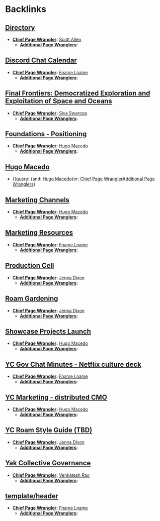
# Backlinks
## [Directory](<Directory.md>)
- **[Chief Page Wrangler](<Chief Page Wrangler.md>):** [Scott Allen](<Scott Allen.md>)
    - **[Additional Page Wranglers](<Additional Page Wranglers.md>):**

## [Discord Chat Calendar](<Discord Chat Calendar.md>)
- **[Chief Page Wrangler](<Chief Page Wrangler.md>):** [Fname Lname](<Fname Lname.md>)
    - **[Additional Page Wranglers](<Additional Page Wranglers.md>):**

## [Final Frontiers: Democratized Exploration and Exploitation of Space and Oceans](<Final Frontiers: Democratized Exploration and Exploitation of Space and Oceans.md>)
- **[Chief Page Wrangler](<Chief Page Wrangler.md>):** [Siva Swaroop](<Siva Swaroop.md>)
    - **[Additional Page Wranglers](<Additional Page Wranglers.md>):**

## [Foundations - Positioning](<Foundations - Positioning.md>)
- **[Chief Page Wrangler](<Chief Page Wrangler.md>):** [Hugo Macedo](<Hugo Macedo.md>)
    - **[Additional Page Wranglers](<Additional Page Wranglers.md>):**

## [Hugo Macedo](<Hugo Macedo.md>)
- {{[query](<query.md>): {and: [Hugo Macedo](<Hugo Macedo.md>){or: [Chief Page Wrangler](<Chief Page Wrangler.md>)[Additional Page Wranglers](<Additional Page Wranglers.md>)}

## [Marketing Channels](<Marketing Channels.md>)
- **[Chief Page Wrangler](<Chief Page Wrangler.md>):** [Hugo Macedo](<Hugo Macedo.md>) 
    - **[Additional Page Wranglers](<Additional Page Wranglers.md>):**

## [Marketing Resources](<Marketing Resources.md>)
- **[Chief Page Wrangler](<Chief Page Wrangler.md>):** [Fname Lname](<Fname Lname.md>)
    - **[Additional Page Wranglers](<Additional Page Wranglers.md>):**

## [Production Cell](<Production Cell.md>)
- **[Chief Page Wrangler](<Chief Page Wrangler.md>):** [Jenna Dixon](<Jenna Dixon.md>)
    - **[Additional Page Wranglers](<Additional Page Wranglers.md>):**

## [Roam Gardening](<Roam Gardening.md>)
- **[Chief Page Wrangler](<Chief Page Wrangler.md>):** [Jenna Dixon](<Jenna Dixon.md>)
    - **[Additional Page Wranglers](<Additional Page Wranglers.md>):**

## [Showcase Projects Launch](<Showcase Projects Launch.md>)
- **[Chief Page Wrangler](<Chief Page Wrangler.md>):** [Hugo Macedo](<Hugo Macedo.md>) 
    - **[Additional Page Wranglers](<Additional Page Wranglers.md>):**

## [YC Gov Chat Minutes - Netflix culture deck](<YC Gov Chat Minutes - Netflix culture deck.md>)
- **[Chief Page Wrangler](<Chief Page Wrangler.md>):** [Fname Lname](<Fname Lname.md>)
    - **[Additional Page Wranglers](<Additional Page Wranglers.md>):**

## [YC Marketing - distributed CMO](<YC Marketing - distributed CMO.md>)
- **[Chief Page Wrangler](<Chief Page Wrangler.md>):** [Hugo Macedo](<Hugo Macedo.md>)
    - **[Additional Page Wranglers](<Additional Page Wranglers.md>):**

## [YC Roam Style Guide (TBD)](<YC Roam Style Guide (TBD).md>)
- **[Chief Page Wrangler](<Chief Page Wrangler.md>):** [Jenna Dixon](<Jenna Dixon.md>)
    - **[Additional Page Wranglers](<Additional Page Wranglers.md>):**

## [Yak Collective Governance](<Yak Collective Governance.md>)
- **[Chief Page Wrangler](<Chief Page Wrangler.md>):** [Venkatesh Rao](<Venkatesh Rao.md>)
    - **[Additional Page Wranglers](<Additional Page Wranglers.md>):**

## [template/header](<template/header.md>)
- **[Chief Page Wrangler](<Chief Page Wrangler.md>):** [Fname Lname](<Fname Lname.md>)
    - **[Additional Page Wranglers](<Additional Page Wranglers.md>):**

